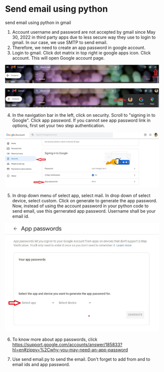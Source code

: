 # Send email using python 
send email using python in gmail

1. Account username and password are not accepted by gmail since May 30, 2022 in third party apps due to less secure way they use to login to gmail. In our case, we use SMTP to send email.
2. Therefore, we need to create an app password in google account.
3. Login to gmail. Click dot matrix in top right ie google apps icon. Click account. This will open Google account page.

![step 1](1.jpg?raw=true)

![step 2](2.jpg?raw=true)

4. In the navigation bar in the left, click on security. Scroll to "signing in to Google". Click app password. If you cannot see app password link in options, first set your two step authentication.

![step 3](3.jpg?raw=true)

5. In drop down menu of select app, select mail. In drop down of select device, select custom. Click on generate to generate the app password. Now, instead of using the account password in your python code to send email, use this gernerated app password. Username shall be your email id. 

![step 4](4.jpg?raw=true)

6. To know more about app passwords, click https://support.google.com/accounts/answer/185833?hl=en#zippy=%2Cwhy-you-may-need-an-app-password

7. Use send email.py to send the email. Don't forget to add from and to email ids and app password.